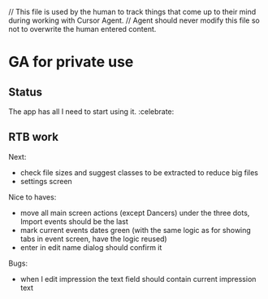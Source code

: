 // This file is used by the human to track things that come up to their mind during working with Cursor Agent.
// Agent should never modify this file so not to overwrite the human entered content.

# GA for private use

## Status
The app has all I need to start using it. :celebrate:

## RTB work
Next:
- check file sizes and suggest classes to be extracted to reduce big files
- settings screen

Nice to haves:
- move all main screen actions (except Dancers) under the three dots, Import events should be the last
- mark current events dates green (with the same logic as for showing tabs in event screen, have the logic reused)
- enter in edit name dialog should confirm it

Bugs:
- when I edit impression the text field should contain current impression text
